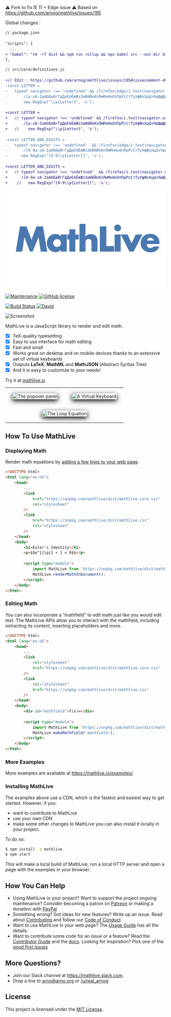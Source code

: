 ⚠️ Fork to fix IE 11 + Edge issue ⚠️
Based on https://github.com/arnog/mathlive/issues/195

Global changes :

```diff
// package.json

"scripts": {
  ...
+ "babel": "rm -rf dist && npm run rollup && npx babel src --out-dir dist"
},
```

```diff
// src/core/definitions.js

+// Edit : https://github.com/arnog/mathlive/issues/195#issuecomment-493741744
-const LETTER =
-   typeof navigator !== 'undefined' && /firefox|edge/i.test(navigator.userAgent) ?
-       /[a-zA-ZаАбБвВгГдДеЕёЁжЖзЗиИйЙкКлЛмМнНоОпПрРсСтТуУфФхХцЦчЧшШщЩъЪыЫьЬэЭюЮяĄąĆćĘęŁłŃńÓóŚśŹźŻżàâäôéèëêïîçùûüÿæœÀÂÄÔÉÈËÊÏÎŸÇÙÛÜÆŒäöüßÄÖÜẞàèéìíîòóùúÀÈÉÌÍÎÒÓÙÚáéíñóúüÁÉÍÑÓÚÜ]/ :
-       new RegExp("\\p{Letter}", 'u');

+const LETTER =
+   // typeof navigator !== 'undefined' && /firefox/i.test(navigator.userAgent) ?
+       /[a-zA-ZаАбБвВгГдДеЕёЁжЖзЗиИйЙкКлЛмМнНоОпПрРсСтТуУфФхХцЦчЧшШщЩъЪыЫьЬэЭюЮяĄąĆćĘęŁłŃńÓóŚśŹźŻżàâäôéèëêïîçùûüÿæœÀÂÄÔÉÈËÊÏÎŸÇÙÛÜÆŒäöüßÄÖÜẞàèéìíîòóùúÀÈÉÌÍÎÒÓÙÚáéíñóúüÁÉÍÑÓÚÜ]/; // :
+   //    new RegExp("\\p{Letter}", 'u');

-const LETTER_AND_DIGITS =
-   typeof navigator !== 'undefined'  && /firefox|edge/i.test(navigator.userAgent) ?
-       /[0-9a-zA-ZаАбБвВгГдДеЕёЁжЖзЗиИйЙкКлЛмМнНоОпПрРсСтТуУфФхХцЦчЧшШщЩъЪыЫьЬэЭюЮяĄąĆćĘęŁłŃńÓóŚśŹźŻżàâäôéèëêïîçùûüÿæœÀÂÄÔÉÈËÊÏÎŸÇÙÛÜÆŒäöüßÄÖÜẞàèéìíîòóùúÀÈÉÌÍÎÒÓÙÚáéíñóúüÁÉÍÑÓÚÜ]/ :
-      new RegExp("[0-9\\p{Letter}]", 'u');

+const LETTER_AND_DIGITS =
+   // typeof navigator !== 'undefined'  && /firefox/i.test(navigator.userAgent) ?
+      /[0-9a-zA-ZаАбБвВгГдДеЕёЁжЖзЗиИйЙкКлЛмМнНоОпПрРсСтТуУфФхХцЦчЧшШщЩъЪыЫьЬэЭюЮяĄąĆćĘęŁłŃńÓóŚśŹźŻżàâäôéèëêïîçùûüÿæœÀÂÄÔÉÈËÊÏÎŸÇÙÛÜÆŒäöüßÄÖÜẞàèéìíîòóùúÀÈÉÌÍÎÒÓÙÚáéíñóúüÁÉÍÑÓÚÜ]/; // :
+    //   new RegExp("[0-9\\p{Letter}]", 'u');
```

<img alt="math live" src="assets/logo.png?raw=true">

[![Maintenance](https://img.shields.io/maintenance/yes/2019.svg)]()
[![GitHub license](https://img.shields.io/badge/license-MIT-brightgreen.svg)](https://raw.githubusercontent.com/arnog/mathlive/master/LICENSE.txt)

[![Build Status](https://travis-ci.org/arnog/mathlive.svg?branch=master)](https://travis-ci.org/arnog/mathlive)
[![David](https://img.shields.io/david/dev/arnog/mathlive.svg)]()

<img alt="Screenshot" src="assets/screenshots/screenshot.jpg">

MathLive is a JavaScript library to render and edit math.

-   [x] TeX-quality typesetting
-   [x] Easy to use interface for math editing
-   [x] Fast and small
-   [x] Works great on desktop and on mobile devices thanks to an extensive set of virtual keyboards
-   [x] Outputs **LaTeX**, **MathML** and **MathJSON** (Abstract Syntax Tree)
-   [x] And it is easy to customize to your needs!

Try it at [mathlive.io](https://mathlive.io)

<table align="center" >
    <tr>
        <td width='50%' align='center' style="border:none;">
            <img alt="The popover panel"
            style='margin:15px; box-shadow: 0px 5px 15px #000; border: 1px solid #eee'
            src="assets/screenshots/popover.png">
        </td>
        <td width='50%' align='center' style="border:none;">
            <img alt="A Virtual Keyboard"
            style='margin:15px; box-shadow: 0px 5px 15px #000; border: 1px solid #eee'
            src="assets/screenshots/virtualKeyboard.png">
        </td>
    </tr>
    <tr style="background-color: initial; border: none;">
        <td colspan="2" align="center" style="border:none;">
            <img width="50%" alt="The Loop Equation"
            style='margin:15px; box-shadow: 0px 5px 15px #000; border: 1px solid #eee'
            src="assets/screenshots/loop-eqn.png">
        </td>
    </tr>
</table>

## How To Use MathLive

### Displaying Math

Render math equations by
[adding a few lines to your web page](tutorials/USAGE_GUIDE.md).

```html
<!DOCTYPE html>
<html lang="en-US">
    <head>
        ...
        <link
            href="https://unpkg.com/mathlive/dist/mathlive.core.css"
            rel="stylesheet"
        />
        <link
            href="https://unpkg.com/mathlive/dist/mathlive.css"
            rel="stylesheet"
        />
    </head>
    <body>
        <h1>Euler's Identity</h1>
        <p>$$e^{i\pi} + 1 = 0$$</p>

        <script type="module">
            import MathLive from 'https://unpkg.com/mathlive/dist/mathlive.mjs';
            MathLive.renderMathInDocument();
        </script>
    </body>
</html>
```

### Editing Math

You can also incorporate a “mathfield” to edit math just like you would edit
text. The MathLive APIs allow you to interact with the mathfield,
including extracting its content, inserting placeholders and more.

```html
<!DOCTYPE html>
<html lang="en-US">
    <head>
        ...
        <link
            rel="stylesheet"
            href="https://unpkg.com/mathlive/dist/mathlive.core.css"
        />
        <link
            rel="stylesheet"
            href="https://unpkg.com/mathlive/dist/mathlive.css"
        />
    </head>
    <body>
        <div id="mathfield">f(x)=</div>

        <script type="module">
            import MathLive from 'https://unpkg.com/mathlive/dist/mathlive.mjs';
            MathLive.makeMathField('mathfield');
        </script>
    </body>
</html>
```

### More Examples

More examples are available at https://mathlive.io/examples/

### Installing MathLive

The examples above use a CDN, which is the fastest and easiest way to get started.
However, if you:

-   want to contribute to MathLive
-   use your own CDN
-   make some other changes to MathLive
    you can also install it locally in your project.

To do so:

```bash
$ npm install -s mathlive
$ npm start
```

This will make a local build of MathLive, run a local HTTP server and open a page with the examples in your browser.

## How You Can Help

-   Using MathLive in your project? Want to support the project ongoing maintenance?
    Consider becoming a patron on [Patreon](https://patreon.com/arnog) or making a
    donation with [PayPal](https://www.paypal.me/arnogourdol)
-   Something wrong? Got ideas for new features? Write up an issue. Read about
    [Contributing](CONTRIBUTING.md) and follow our [Code of Conduct](CODE_OF_CONDUCT.md)
-   Want to use MathLive in your web page? The [Usage Guide](tutorials/USAGE_GUIDE.md)
    has all the details.
-   Want to contribute some code for an issue or a feature? Read the
    [Contributor Guide](tutorials/CONTRIBUTOR_GUIDE.md) and the
    [docs](http://docs.mathlive.io). Looking for inspiration? Pick one of
    the [good first issues](https://github.com/arnog/mathlive/labels/good%20first%20issue)

## More Questions?

-   Join our Slack channel at https://mathlive.slack.com.
-   Drop a line to arno@arno.org or [/u/real_arnog](https://www.reddit.com/user/real_arnog)

## License

This project is licensed under the [MIT License](LICENSE.txt).
